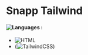 # Snapp Tailwind

#### ![Languages](https://img.shields.io/github/languages/count/zeynab-jalalian/Snapp-Tailwind) :

 - ![HTML](https://img.shields.io/badge/Html-orange)
 -  (![TailwindCSS](https://img.shields.io/badge/TailwindCSS-blue))

   
